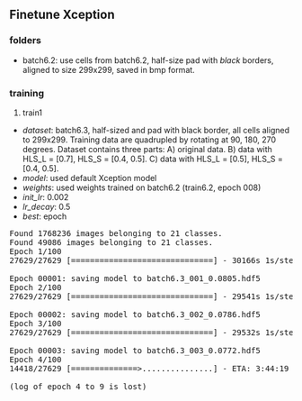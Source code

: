 ## Finetune Xception

### folders
 - batch6.2: use cells from batch6.2, half-size pad with *black* borders, aligned to size 299x299, saved in bmp format. 

### training
1. train1
 - _dataset_: batch6.3, half-sized and pad with black border, all cells aligned to 299x299. Training data are quadrupled by rotating at 90, 180, 270 degrees. Dataset contains three parts: A) original data. B) data with HLS_L = [0.7], HLS_S = [0.4, 0.5]. C) data with HLS_L = [0.5], HLS_S = [0.4, 0.5].
 - _model_: used default Xception model
 - _weights_: used weights trained on batch6.2 (train6.2, epoch 008)
 - _init_lr_: 0.002
 - _lr_decay_: 0.5
 - _best_: epoch 
 
<pre>
Found 1768236 images belonging to 21 classes.
Found 49086 images belonging to 21 classes.
Epoch 1/100
27629/27629 [==============================] - 30166s 1s/step - loss: 0.0844 - acc: 0.9697 - val_loss: 0.0805 - val_acc: 0.9716

Epoch 00001: saving model to batch6.3_001_0.0805.hdf5
Epoch 2/100
27629/27629 [==============================] - 29541s 1s/step - loss: 0.0773 - acc: 0.9722 - val_loss: 0.0786 - val_acc: 0.9721

Epoch 00002: saving model to batch6.3_002_0.0786.hdf5
Epoch 3/100
27629/27629 [==============================] - 29532s 1s/step - loss: 0.0754 - acc: 0.9732 - val_loss: 0.0772 - val_acc: 0.9728

Epoch 00003: saving model to batch6.3_003_0.0772.hdf5
Epoch 4/100
14418/27629 [==============>...............] - ETA: 3:44:19 - loss: 0.0744 - acc: 0.9732

(log of epoch 4 to 9 is lost)
</pre>
